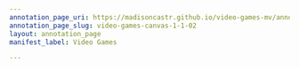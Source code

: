 ```yaml
---
annotation_page_uri: https://madisoncastr.github.io/video-games-mv/annotations/video-games-canvas-1-1-02.json
annotation_page_slug: video-games-canvas-1-1-02
layout: annotation_page
manifest_label: Video Games

---
```

